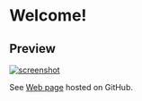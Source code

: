 # Welcome!


## Preview

[![screenshot](https://raw.githubusercontent.com/pemtr2019/hw/master/pics/screenshot.jpg)](https://pemtr2019.github.io/) 

See [Web page](https://pemtr2019.github.io/) hosted on GitHub.

